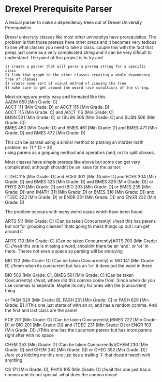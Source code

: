 # Drexel Prerequisite Parser
A lexical parser to make a dependency trees out of Drexel University Prerequisites 
    
    
Drexel university classes like most other universitys have prerequisites. The problem is that those prereqs have other preqs and it becomes very tedious to see what classes you need to take a class. couple this with the fact that preqs just come as a very complicated string and it can be very dificult to understand. The point of this project is to try and    
    
    1) create a parser that will parse a prereq string for a specific class    
    2) link that graph to the other classes creating a whole dependency tree of classes     
    3) create some sort of visual method of viewing the tree
    4) make sure to get around the weird race conditions of the string.    


Most strings are pretty easy and formated like this    
AADM 650 [Min Grade: C]    
ACCT 111 [Min Grade: D] or ACCT 115 [Min Grade: D]    
ACCT 115 [Min Grade: C] and ACCT 116 [Min Grade: C]    
BUSN 501 [Min Grade: C] or (BUSN 505 [Min Grade: C] and BUSN 506 [Min Grade: C])    
BMES 460 [Min Grade: D] and BMES 461 [Min Grade: D] and BMES 471 [Min Grade: D] and BMES 472 [Min Grade: D]    
    

This can be parsed using a similar method to parsing an inorder math problem ex: (1 * (2 + 3))    
using parens as a gropuing method and operators (and, or) to split classes.   

Most classes have simple prereqs like above but some can get very complicated, although shouldnt be an issue for the parser:

(TDEC 115 [Min Grade: D] and ECES 302 [Min Grade: D] and ECES 304 [Min Grade: D] and BMES 325 [Min Grade: D] and BMES 326 [Min Grade: D]) or PHYS 201 [Min Grade: D] and (BIO 203 [Min Grade: D] or BMES 235 [Min Grade: D]) and (MATH 311 [Min Grade: D] or BMES 310 [Min Grade: D]) and (TDEC 222 [Min Grade: D] or ENGR 231 [Min Grade: D]) and ENGR 232 [Min Grade: D]     
     

The problem occours with many weird cases which have been found 

ARTS 511 [Min Grade: C] (Can be taken Concurrently)
//wait this has parens but not for grouping classes? thats going to mess things up but i can get around it

ARTS 713 [Min Grade: C] (Can be taken Concurrently)ARTS 703 [Min Grade: C]
//wait this one is missing a word, shouldnt there be an 'and', or 'or' in there. Theres not even a space so parsing will be annoying


BIO 122 [Min Grade: D] (Can be taken Concurrently) or BIO 141 [Min Grade: D]
//hmm when its cuncurrent but has an 'or' it does put the word in there

BIO 500 [Min Grade: C], BMES 501 [Min Grade: C] (Can be taken Concurrently)
//wait, where did this comma come from. Since when do you use commas to seperate. Maybe its only for ones with the (cuncurrent) thing

or FASH 629 [Min Grade: B], FASH 251 [Min Grade: C] or FASH 629 [Min Grade: B]
//This one just starts of with an or, and has a random comma. And the first and last class are the same!

ECE 201 [Min Grade: D] (Can be taken Concurrently)(BMES 222 [Min Grade: D] or BIO 201 [Min Grade: D]) and (TDEC 231 [Min Grade: D] or ENGR 103 [Min Grade: D])
//Tthis one has the cucurrent parens but has more parens right after with no space 


CHEM 253 [Min Grade: D] (Can be taken Concurrently)(CHEM 230 [Min Grade: D] and CHEM 242 [Min Grade: D]) or CHEC 352 [Min Grade: D])
//are you kidding me this one just has a trailing ')' that doesnt match with anything

CS 171 [Min Grade: D], PHYS 105 [Min Grade: D]
//wait this one just has a comma and its not special. what does the comma mean!